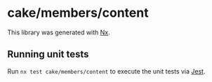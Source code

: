 # cake/members/content

This library was generated with [Nx](https://nx.dev).

## Running unit tests

Run `nx test cake/members/content` to execute the unit tests via [Jest](https://jestjs.io).
